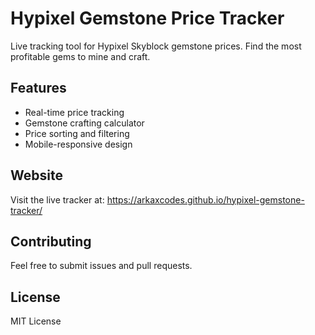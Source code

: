 ﻿# Hypixel Gemstone Price Tracker

Live tracking tool for Hypixel Skyblock gemstone prices. Find the most profitable gems to mine and craft.

## Features
- Real-time price tracking
- Gemstone crafting calculator
- Price sorting and filtering
- Mobile-responsive design

## Website
Visit the live tracker at: https://arkaxcodes.github.io/hypixel-gemstone-tracker/

## Contributing
Feel free to submit issues and pull requests.

## License
MIT License
